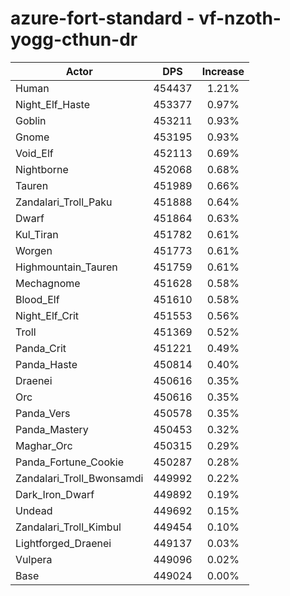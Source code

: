 # azure-fort-standard - vf-nzoth-yogg-cthun-dr
| Actor | DPS | Increase |
|---|:---:|:---:|
|Human|454437|1.21%|
|Night_Elf_Haste|453377|0.97%|
|Goblin|453211|0.93%|
|Gnome|453195|0.93%|
|Void_Elf|452113|0.69%|
|Nightborne|452068|0.68%|
|Tauren|451989|0.66%|
|Zandalari_Troll_Paku|451888|0.64%|
|Dwarf|451864|0.63%|
|Kul_Tiran|451782|0.61%|
|Worgen|451773|0.61%|
|Highmountain_Tauren|451759|0.61%|
|Mechagnome|451628|0.58%|
|Blood_Elf|451610|0.58%|
|Night_Elf_Crit|451553|0.56%|
|Troll|451369|0.52%|
|Panda_Crit|451221|0.49%|
|Panda_Haste|450814|0.40%|
|Draenei|450616|0.35%|
|Orc|450616|0.35%|
|Panda_Vers|450578|0.35%|
|Panda_Mastery|450453|0.32%|
|Maghar_Orc|450315|0.29%|
|Panda_Fortune_Cookie|450287|0.28%|
|Zandalari_Troll_Bwonsamdi|449992|0.22%|
|Dark_Iron_Dwarf|449892|0.19%|
|Undead|449692|0.15%|
|Zandalari_Troll_Kimbul|449454|0.10%|
|Lightforged_Draenei|449137|0.03%|
|Vulpera|449096|0.02%|
|Base|449024|0.00%|
